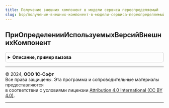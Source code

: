 ```yaml
---
title: Получение внешних компонент в модели сервиса переопределяемый
slug: bsp/получение-внешних-компонент-в-модели-сервиса-переопределяемый
---
```



## ПриОпределенииИспользуемыхВерсийВнешнихКомпонент
<details style="margin: 1em 0; padding: 0.5em; border: 1px solid #ccc; border-radius: 6px;">

<summary style="font-weight: bold; cursor: pointer;">Описание, пример вызова</summary>

```bsl

// Переопределяются идентификаторы внешних компонент, которые используются в конфигурации.
// Указанные внешние компоненты будут загружены при обработке поставляемых данных.
//
// Параметры:
//  Идентификаторы - Массив из Строка - содержит идентификаторы внешних компоненты.
//
//@skip-warning
Процедура ПриОпределенииИспользуемыхВерсийВнешнихКомпонент(Идентификаторы) Экспорт
```

Пример вызова
```bsl
ПолучениеВнешнихКомпонентВМоделиСервисаПереопределяемый.ПриОпределенииИспользуемыхВерсийВнешнихКомпонент(Идентификаторы) 
```
</details>

---

© 2024, **ООО 1С-Софт**  
Все права защищены. Эта программа и сопроводительные материалы предоставляются  
в соответствии с условиями лицензии [Attribution 4.0 International (CC BY 4.0)](https://creativecommons.org/licenses/by/4.0/legalcode).

---

